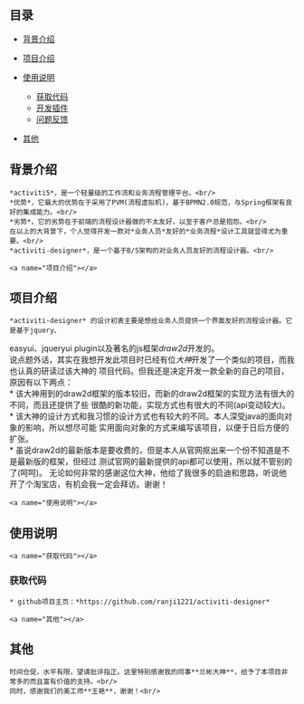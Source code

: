 ##	目录
* [背景介绍](#背景介绍)
* [项目介绍](#项目介绍)
* [使用说明](#使用说明)
	* [获取代码](#获取代码)
	* [开发插件](#开发插件)
	* [问题反馈](#问题反馈)
* [其他](#其他)
	
	<a name="背景介绍"></a>
##	背景介绍
	*activiti5*，是一个轻量级的工作流和业务流程管理平台。<br/>
	*优势*，它最大的优势在于采用了PVM(流程虚拟机)，基于BPMN2.0规范，与Spring框架有良好的集成能力。<br/>
	*劣势*，它的劣势在于前端的流程设计器做的不太友好，以至于客户总是抱怨。<br/>
	在以上的大背景下，个人觉得开发一款对*业务人员*友好的*业务流程*设计工具就显得尤为重要。<br/>
	*activiti-designer*，是一个基于B/S架构的对业务人员友好的流程设计器。<br/>
	
	<a name="项目介绍"></a>	
##	项目介绍
	*activiti-designer* 的设计初衷主要是想给业务人员提供一个界面友好的流程设计器。它是基于jquery、
easyui、jqueryui plugin以及著名的js框架*draw2d*开发的。<br/>
	说点题外话，其实在我想开发此项目时已经有位*大神*开发了一个类似的项目，而我也认真的研读过该大神的
项目代码。但我还是决定开发一款全新的自己的项目，原因有以下两点：<br/>
	* 该大神用到的draw2d框架的版本较旧，而新的draw2d框架的实现方法有很大的不同，而且还提供了些
	   很酷的新功能，实现方式也有很大的不同(api变动较大)。<br/>
	* 该大神的设计方式和我习惯的设计方式也有较大的不同。本人深受java的面向对象的影响，所以想尽可能
	   实用面向对象的方式来编写该项目，以便于日后方便的扩张。<br/>
	* 虽说draw2d的最新版本是要收费的，但是本人从官网抠出来一个份不知道是不是最新版的框架，但经过
	   测试官网的最新提供的api都可以使用，所以就不管别的了(呵呵)。
	无论如何非常的感谢这位大神，他给了我很多的启迪和思路，听说他开了个淘宝店，有机会我一定会拜访。谢谢！<br/>
	
	<a name="使用说明"></a>
##	使用说明
	<a name="获取代码"></a>
###	获取代码
	* github项目主页：*https://github.com/ranji1221/activiti-designer*

	<a name="其他"></a>
##	其他
	时间仓促，水平有限，望请批评指正。这里特别感谢我的同事**兰彬大神**，给予了本项目非常多的而且富有价值的支持。<br/>
	同时，感谢我们的美工师**王艳**，谢谢！<br/>
	
	


